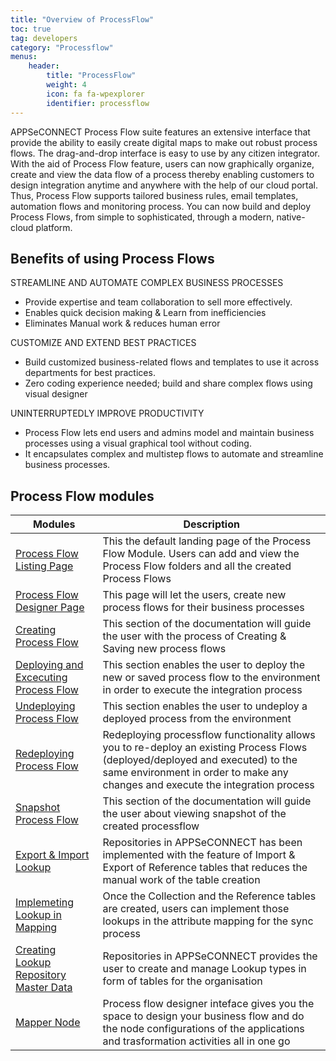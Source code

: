 ```yaml
---
title: "Overview of ProcessFlow"
toc: true
tag: developers
category: "Processflow"
menus: 
    header:
        title: "ProcessFlow"
        weight: 4
        icon: fa fa-wpexplorer
        identifier: processflow
---
```



APPSeCONNECT Process Flow suite features an extensive interface that provide the ability to easily create digital maps 
to make out robust process flows. The drag-and-drop interface is easy to use by any citizen integrator. With the aid of 
Process Flow feature, users can now graphically organize, create and view the data flow of a process thereby enabling 
customers to design integration anytime and anywhere with the help of our cloud portal. Thus, Process Flow supports 
tailored business rules, email templates, automation flows and monitoring process. You can now build and deploy 
Process Flows, from simple to sophisticated, through a modern, native-cloud platform.

## Benefits of using Process Flows

STREAMLINE AND AUTOMATE COMPLEX BUSINESS PROCESSES
* Provide expertise and team collaboration to sell more effectively.
* Enables quick decision making & Learn from inefficiencies
* Eliminates Manual work & reduces human error

CUSTOMIZE AND EXTEND BEST PRACTICES
* Build customized business-related flows and templates to use it across departments for best practices.
* Zero coding experience needed; build and share complex flows using visual designer

UNINTERRUPTEDLY IMPROVE PRODUCTIVITY
* Process Flow lets end users and admins model and maintain business processes using a visual graphical tool without coding.
* It encapsulates complex and multistep flows to automate and streamline business processes.

## Process Flow modules

|Modules| Description|  
|-------|-----------------------------------------------------|  
|[Process Flow Listing Page](/processflow/processflow-listing-page/) | This the default landing page of the Process Flow Module. Users can add and view the Process Flow folders and all the created Process Flows|         
|[Process Flow Designer Page](/processflow/designer-processflow/) | This page will let the users, create new process flows for their business processes|      
|[Creating Process Flow](/processflow/creating-processflow/) |This section of the documentation will guide the user with the process of Creating & Saving new process flows|          
|[Deploying and Excecuting Process Flow](/processflow/deploying-and-executing-processflow/) | This section enables the user to deploy the new or saved process flow to the environment in order to execute the integration process|          
|[Undeploying Process Flow](/processflow/deploying-and-executing-processflow/) | This section enables the user to undeploy a deployed process from the environment|    
|[Redeploying Process Flow](/processflow/redeploying-processflow/) | Redeploying processflow functionality allows you to re-deploy an existing Process Flows (deployed/deployed and executed) to the same environment in order to make any changes and execute the integration process|      
|[Snapshot Process Flow](/processflow/snapshot-processflow/) | This section of the documentation will guide the user about viewing snapshot of the created processflow|      
|[Export & Import Lookup](/processflow/export-and-import-lookup/) | Repositories in APPSeCONNECT has been implemented with the feature of Import & Export of Reference tables that reduces the manual work of the table creation|        
|[Implemeting Lookup in Mapping](/processflow/implementing-lookup-in-mapping/) | Once the Collection and the Reference tables are created, users can implement those lookups in the attribute mapping for the sync process|   
|[Creating Lookup Repository Master Data](/processflow/Lookup-repository-masterdata/) | Repositories in APPSeCONNECT provides the user to create and manage Lookup types in form of tables for the organisation|        
|[Mapper Node](/processflow/mapper-processflow/) | Process flow designer inteface gives you the space to design your business flow and do the node configurations of the applications and trasformation activities all in one go|  



  
